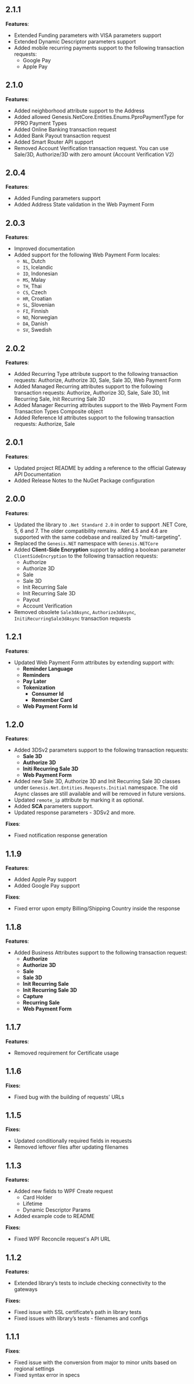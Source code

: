 2.1.1
-----
**Features**:

* Extended Funding parameters with VISA parameters support
* Extended Dynamic Descriptor parameters support
* Added mobile recurring payments support to the following transaction requests:
  * Google Pay
  * Apple Pay

2.1.0
-----
**Features**:

* Added neighborhood attribute support to the Address
* Added allowed Genesis.NetCore.Entities.Enums.PproPaymentType for PPRO Payment Types
* Added Online Banking transaction request
* Added Bank Payout transaction request
* Added Smart Router API support
* Removed Account Verification transaction request. You can use Sale/3D, Authorize/3D with zero amount (Account Verification V2)

2.0.4
-----
**Features**:

* Added Funding parameters support
* Added Address State validation in the Web Payment Form

2.0.3
-----
**Features**:

* Improved documentation
* Added support for the following Web Payment Form locales:
  * `NL`, Dutch
  * `IS`, Icelandic
  * `ID`, Indonesian
  * `MS`, Malay
  * `TH`, Thai
  * `CS`, Czech
  * `HR`, Croatian
  * `SL`, Slovenian
  * `FI`, Finnish
  * `NO`, Norwegian
  * `DA`, Danish
  * `SV`, Swedish

2.0.2
-----
**Features**:

* Added Recurring Type attribute support to the following transaction requests: Authorize, Authorize 3D, Sale, Sale 3D, Web Payment Form
* Added Managed Recurring attributes support to the following transaction requests: Authorize, Authorize 3D, Sale, Sale 3D, Init Recurring Sale, Init Recurring Sale 3D
* Added Manager Recurring attributes support to the Web Payment Form Transaction Types Composite object
* Added Reference Id attributes support to the following transaction requests: Authorize, Sale

2.0.1
-----
**Features**:

* Updated project README by adding a reference to the official Gateway API Documentation
* Added Release Notes to the NuGet Package configuration

2.0.0
-----
**Features**:

* Updated the library to `.Net Standard 2.0`  in order to support .NET Core, 5, 6 and 7.  The older compatibility remains. .Net 4.5 and 4.6 are supported with the same codebase and realized by "multi-targeting".
* Replaced the `Genesis.NET` namespace with `Genesis.NETCore`
* Added **Client-Side Encryption** support by adding a boolean parameter `ClientSideEncryption` to the following transaction requests:
  * Authorize
  * Authorize 3D
  * Sale
  * Sale 3D
  * Init Recurring Sale
  * Init Recurring Sale 3D
  * Payout
  * Account Verification
* Removed obsolete `Sale3dAsync`, `Authorize3dAsync`, `InitiRecurringSale3dAsync` transaction requests

1.2.1
-----
**Features**:

* Updated Web Payment Form attributes by extending support with:
  * **Reminder Language**
  * **Reminders**
  * **Pay Later**
  * **Tokenization**
    * **Consumer Id**
    * **Remember Card**
  * **Web Payment Form Id**

1.2.0
-----
**Features**:

* Added 3DSv2 parameters support to the following transaction requests:
    * **Sale 3D**
    * **Authorize 3D**
    * **Initi Recurring Sale 3D**
    * **Web Payment Form**
* Added new Sale 3D, Authorize 3D and Init Recurring Sale 3D classes under `Genesis.Net.Entities.Requests.Initial` namespace. The old Async classes are still available and will be removed in future versions.
* Updated `remote_ip` attribute by marking it as optional.
* Added **SCA** parameters support.
* Updated response parameters - 3DSv2 and more.

**Fixes**:

* Fixed notification response generation

1.1.9
-----
**Features**:

* Added Apple Pay support
* Added Google Pay support

**Fixes**:

* Fixed error upon empty Billing/Shipping Country inside the response

1.1.8
-----
**Features**:

* Added Business Attributes support to the following transaction request:
  * **Authorize**
  * **Authorize 3D**
  * **Sale**
  * **Sale 3D**
  * **Init Recurring Sale**
  * **Init Recurring Sale 3D**
  * **Capture**
  * **Recurring Sale**
  * **Web Payment Form**

1.1.7
-----
**Features**:

* Removed requirement for Certificate usage

1.1.6
-----
**Fixes:**

* Fixed bug with the building of requests' URLs

1.1.5
-----
**Fixes:**

* Updated conditionally required fields in requests
* Removed leftover files after updating filenames

1.1.3
-----
**Features:**

* Added new fields to WPF Create request
  * Card Holder
  * Lifetime
  * Dynamic Descriptor Params
* Added example code to README

**Fixes:**

* Fixed WPF Reconcile request's API URL

1.1.2
-----

**Features:**

* Extended library’s tests to include checking connectivity to the gateways

**Fixes:**

* Fixed issue with SSL certificate’s path in library tests
* Fixed issues with library’s tests - filenames and configs

1.1.1
----

**Fixes**:

* Fixed issue with the conversion from major to minor units based on regional settings
* Fixed syntax error in specs
